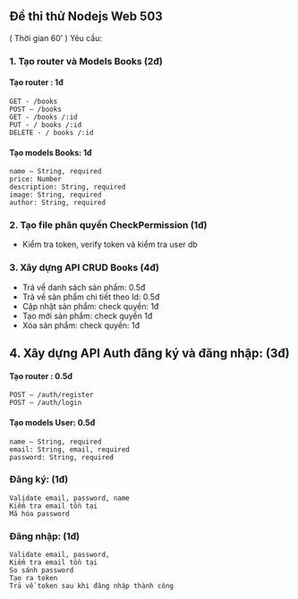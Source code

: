 ## Đề thi thử Nodejs Web 503

( Thời gian 60’ )
Yêu cầu:

### 1. Tạo router và Models Books (2đ)

#### Tạo router : 1đ

    GET - /books
    POST – /books
    GET - /books /:id
    PUT - / books /:id
    DELETE - / books /:id

#### Tạo models Books: 1đ

    name – String, required
    price: Number
    description: String, required
    image: String, required
    author: String, required

### 2. Tạo file phân quyền CheckPermission (1đ)

- Kiểm tra token, verify token và kiểm tra user db

### 3. Xây dựng API CRUD Books (4đ)

- Trả về danh sách sản phẩm: 0.5đ
- Trả về sản phẩm chi tiết theo Id: 0.5đ
- Cập nhật sản phẩm: check quyền: 1đ
- Tạo mới sản phẩm: check quyền 1đ
- Xóa sản phẩm: check quyền: 1đ

## 4. Xây dựng API Auth đăng ký và đăng nhập: (3đ)

#### Tạo router : 0.5đ

    POST – /auth/register
    POST – /auth/login

#### Tạo models User: 0.5đ

    name – String, required
    email: String, email, required
    password: String, required

### Đăng ký: (1đ)

    Validate email, password, name
    Kiểm tra email tồn tại
    Mã hóa password

### Đăng nhập: (1đ)

    Validate email, password,
    Kiểm tra email tồn tại
    So sánh password
    Tạo ra token
    Trả về token sau khi đăng nhập thành công
